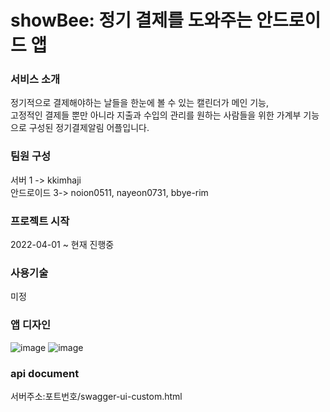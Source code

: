# showBee: 정기 결제를 도와주는 안드로이드 앱
### 서비스 소개
정기적으로 결제해야하는 날들을 한눈에 볼 수 있는 캘린더가 메인 기능,<br>
고정적인 결제들 뿐만 아니라 지출과 수입의 관리를 원하는 사람들을 위한 가계부 기능으로 구성된
정기결제알림 어플입니다.

### 팀원 구성
서버 1 -> kkimhaji <br>
안드로이드 3-> noion0511, nayeon0731, bbye-rim

### 프로젝트 시작
2022-04-01 ~ 현재 진행중

### 사용기술
미정

### 앱 디자인
![image](https://user-images.githubusercontent.com/52189097/161251002-540b2276-21bb-4200-b4d9-1f03d6f20b91.png)
![image](https://user-images.githubusercontent.com/52189097/161251019-97434ee7-f0b9-4918-a8e8-f3d0cbdd0c2d.png)

### api document
서버주소:포트번호/swagger-ui-custom.html
